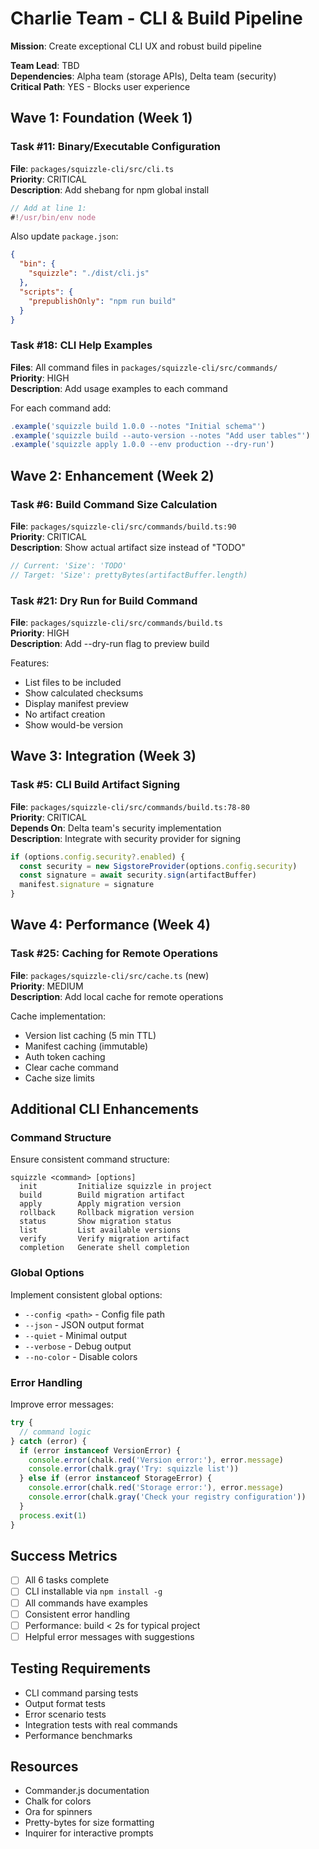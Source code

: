 # Charlie Team - CLI & Build Pipeline

**Mission**: Create exceptional CLI UX and robust build pipeline

**Team Lead**: TBD  
**Dependencies**: Alpha team (storage APIs), Delta team (security)  
**Critical Path**: YES - Blocks user experience

## Wave 1: Foundation (Week 1)

### Task #11: Binary/Executable Configuration
**File**: `packages/squizzle-cli/src/cli.ts`  
**Priority**: CRITICAL  
**Description**: Add shebang for npm global install
```typescript
// Add at line 1:
#!/usr/bin/env node
```

Also update `package.json`:
```json
{
  "bin": {
    "squizzle": "./dist/cli.js"
  },
  "scripts": {
    "prepublishOnly": "npm run build"
  }
}
```

### Task #18: CLI Help Examples
**Files**: All command files in `packages/squizzle-cli/src/commands/`  
**Priority**: HIGH  
**Description**: Add usage examples to each command

For each command add:
```typescript
.example('squizzle build 1.0.0 --notes "Initial schema"')
.example('squizzle build --auto-version --notes "Add user tables"')
.example('squizzle apply 1.0.0 --env production --dry-run')
```

## Wave 2: Enhancement (Week 2)

### Task #6: Build Command Size Calculation
**File**: `packages/squizzle-cli/src/commands/build.ts:90`  
**Priority**: CRITICAL  
**Description**: Show actual artifact size instead of "TODO"
```typescript
// Current: 'Size': 'TODO'
// Target: 'Size': prettyBytes(artifactBuffer.length)
```

### Task #21: Dry Run for Build Command
**File**: `packages/squizzle-cli/src/commands/build.ts`  
**Priority**: HIGH  
**Description**: Add --dry-run flag to preview build

Features:
- List files to be included
- Show calculated checksums
- Display manifest preview
- No artifact creation
- Show would-be version

## Wave 3: Integration (Week 3)

### Task #5: CLI Build Artifact Signing
**File**: `packages/squizzle-cli/src/commands/build.ts:78-80`  
**Priority**: CRITICAL  
**Depends On**: Delta team's security implementation  
**Description**: Integrate with security provider for signing

```typescript
if (options.config.security?.enabled) {
  const security = new SigstoreProvider(options.config.security)
  const signature = await security.sign(artifactBuffer)
  manifest.signature = signature
}
```

## Wave 4: Performance (Week 4)

### Task #25: Caching for Remote Operations
**File**: `packages/squizzle-cli/src/cache.ts` (new)  
**Priority**: MEDIUM  
**Description**: Add local cache for remote operations

Cache implementation:
- Version list caching (5 min TTL)
- Manifest caching (immutable)
- Auth token caching
- Clear cache command
- Cache size limits

## Additional CLI Enhancements

### Command Structure
Ensure consistent command structure:
```
squizzle <command> [options]
  init         Initialize squizzle in project
  build        Build migration artifact
  apply        Apply migration version
  rollback     Rollback migration version
  status       Show migration status
  list         List available versions
  verify       Verify migration artifact
  completion   Generate shell completion
```

### Global Options
Implement consistent global options:
- `--config <path>` - Config file path
- `--json` - JSON output format
- `--quiet` - Minimal output
- `--verbose` - Debug output
- `--no-color` - Disable colors

### Error Handling
Improve error messages:
```typescript
try {
  // command logic
} catch (error) {
  if (error instanceof VersionError) {
    console.error(chalk.red('Version error:'), error.message)
    console.error(chalk.gray('Try: squizzle list'))
  } else if (error instanceof StorageError) {
    console.error(chalk.red('Storage error:'), error.message)
    console.error(chalk.gray('Check your registry configuration'))
  }
  process.exit(1)
}
```

## Success Metrics

- [ ] All 6 tasks complete
- [ ] CLI installable via `npm install -g`
- [ ] All commands have examples
- [ ] Consistent error handling
- [ ] Performance: build < 2s for typical project
- [ ] Helpful error messages with suggestions

## Testing Requirements

- CLI command parsing tests
- Output format tests
- Error scenario tests
- Integration tests with real commands
- Performance benchmarks

## Resources

- Commander.js documentation
- Chalk for colors
- Ora for spinners
- Pretty-bytes for size formatting
- Inquirer for interactive prompts